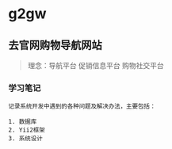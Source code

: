 # g2gw #

## 去官网购物导航网站 ##
> 
> 理念：导航平台 促销信息平台 购物社交平台

### 学习笔记 ###

    记录系统开发中遇到的各种问题及解决办法，主要包括：
    
	1. 数据库
	2. Yii2框架
	3. 系统设计


